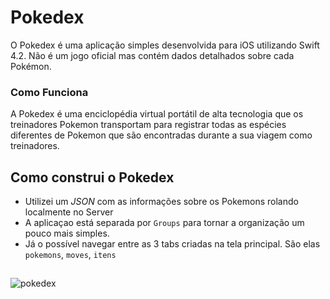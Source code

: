 # Pokedex
O Pokedex é uma aplicação simples desenvolvida para iOS utilizando Swift 4.2. Não é um jogo oficial mas contém dados detalhados sobre cada Pokémon. 

### Como Funciona
A Pokedex é uma enciclopédia virtual portátil de alta tecnologia que os treinadores Pokemon transportam para registrar todas as espécies diferentes de Pokemon que são encontradas durante a sua viagem como treinadores. 

## Como construi o Pokedex
* Utilizei um *JSON* com as informações sobre os Pokemons rolando localmente no Server
* A aplicaçao está separada por `Groups` para tornar a organização um pouco mais simples.
* Já o possível navegar entre as 3 tabs criadas na tela principal. São elas `pokemons`, `moves`, `itens`

##
![pokedex](https://user-images.githubusercontent.com/12899445/59170079-52b8e800-8b13-11e9-8c6f-096a54676328.png)

